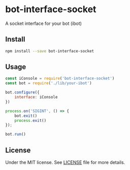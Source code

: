 # bot-interface-socket

A socket interface for your bot (ibot)

## Install

```sh
npm install --save bot-interface-socket
```

## Usage

```js
const iConsole = require('bot-interface-socket')
const bot = require('./lib/your-ibot')

bot.configure({
    interface: iConsole
})

process.on('SIGINT', () => {
    bot.exit()
    process.exit()
});

bot.run()
```

## License

Under the MIT license. See [LICENSE](https://github.com/demsking/bot-interface-socket/blob/master/LICENSE) file for more details.
